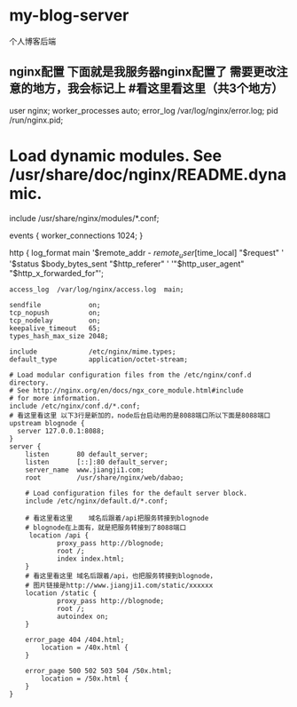 # my-blog-server
个人博客后端

nginx配置  下面就是我服务器nginx配置了
需要更改注意的地方，我会标记上  #看这里看这里（共3个地方）
-------------------------------------------------------------
user nginx;
worker_processes auto;
error_log /var/log/nginx/error.log;
pid /run/nginx.pid;

# Load dynamic modules. See /usr/share/doc/nginx/README.dynamic.
include /usr/share/nginx/modules/*.conf;

events {
    worker_connections 1024;
}

http {
    log_format  main  '$remote_addr - $remote_user [$time_local] "$request" '
                      '$status $body_bytes_sent "$http_referer" '
                      '"$http_user_agent" "$http_x_forwarded_for"';

    access_log  /var/log/nginx/access.log  main;

    sendfile            on;
    tcp_nopush          on;
    tcp_nodelay         on;
    keepalive_timeout   65;
    types_hash_max_size 2048;

    include             /etc/nginx/mime.types;
    default_type        application/octet-stream;

    # Load modular configuration files from the /etc/nginx/conf.d directory.
    # See http://nginx.org/en/docs/ngx_core_module.html#include
    # for more information.
    include /etc/nginx/conf.d/*.conf;
    # 看这里看这里 以下3行是新加的，node后台启动用的是8088端口所以下面是8088端口
    upstream blognode {
      server 127.0.0.1:8088;
    }
    server {
        listen       80 default_server;
        listen       [::]:80 default_server;
        server_name  www.jiangji1.com;
        root         /usr/share/nginx/web/dabao;

        # Load configuration files for the default server block.
        include /etc/nginx/default.d/*.conf;

        # 看这里看这里    域名后跟着/api把服务转接到blognode
        # blognode在上面有，就是把服务转接到了8088端口
         location /api {
                proxy_pass http://blognode;
                root /;
                index index.html;
        }
        # 看这里看这里 域名后跟着/api，也把服务转接到blognode，
        # 图片链接是http://www.jiangji1.com/static/xxxxxx
        location /static {
                proxy_pass http://blognode;
                root /;
                autoindex on;
        }

        error_page 404 /404.html;
            location = /40x.html {
        }

        error_page 500 502 503 504 /50x.html;
            location = /50x.html {
        }
    }
